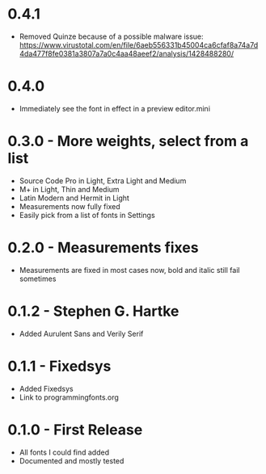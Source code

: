 # 0.4.1
* Removed Quinze because of a possible malware issue:  
https://www.virustotal.com/en/file/6aeb556331b45004ca6cfaf8a74a7d4da477f8fe0381a3807a7a0c4aa48aeef2/analysis/1428488280/

# 0.4.0
* Immediately see the font in effect in a preview editor.mini

# 0.3.0 - More weights, select from a list
* Source Code Pro in Light, Extra Light and Medium
* M+ in Light, Thin and Medium
* Latin Modern and Hermit in Light
* Measurements now fully fixed
* Easily pick from a list of fonts in Settings

# 0.2.0 - Measurements fixes
* Measurements are fixed in most cases now, bold and italic still fail sometimes

# 0.1.2 - Stephen G. Hartke
* Added Aurulent Sans and Verily Serif

# 0.1.1 - Fixedsys
* Added Fixedsys
* Link to programmingfonts.org

# 0.1.0 - First Release
* All fonts I could find added
* Documented and mostly tested

